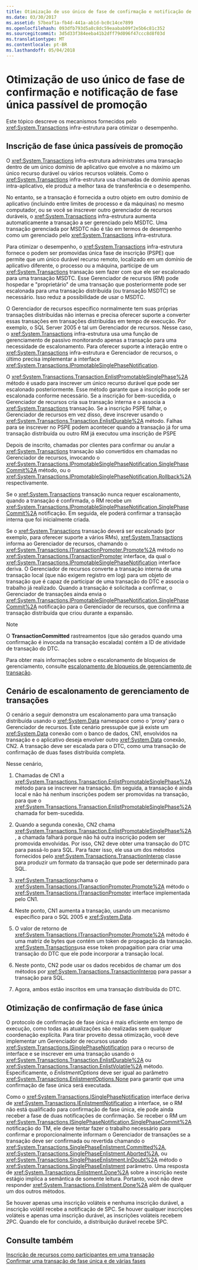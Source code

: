 ```yaml
---
title: Otimização de uso único de fase de confirmação e notificação de fase única passível de promoção
ms.date: 03/30/2017
ms.assetid: 57beaf1a-fb4d-441a-ab1d-bc0c14ce7899
ms.openlocfilehash: 093dfb793d5a8c8dc59eaabab09f2e5b6c81c352
ms.sourcegitcommit: 3d5d33f384eeba41b2dff79d096f47ccc8d8f03d
ms.translationtype: MT
ms.contentlocale: pt-BR
ms.lasthandoff: 05/04/2018
---
```

# <a name="optimization-using-single-phase-commit-and-promotable-single-phase-notification"></a>Otimização de uso único de fase de confirmação e notificação de fase única passível de promoção
Este tópico descreve os mecanismos fornecidos pelo <xref:System.Transactions> infra-estrutura para otimizar o desempenho.  
  
## <a name="promotable-single-phase-enlistment"></a>Inscrição de fase única passíveis de promoção  
 O <xref:System.Transactions> infra-estrutura administrates uma transação dentro de um único domínio de aplicativo que envolve a no máximo um único recurso durável ou vários recursos voláteis. Como o <xref:System.Transactions> infra-estrutura usa chamadas de domínio apenas intra-aplicativo, ele produz a melhor taxa de transferência e o desempenho.  
  
 No entanto, se a transação é fornecida a outro objeto em outro domínio de aplicativo (incluindo entre limites de processo e da máquinas) no mesmo computador, ou se você se inscrever outro gerenciador de recursos duráveis, o <xref:System.Transactions> infra-estrutura aumenta automaticamente a transação a ser gerenciado pelo MSDTC. Uma transação gerenciada por MSDTC não é tão em termos de desempenho como um gerenciado pelo <xref:System.Transactions> infra-estrutura.  
  
 Para otimizar o desempenho, o <xref:System.Transactions> infra-estrutura fornece o podem ser promovidas única fase de inscrição (PSPE) que permite que um único durável recurso remoto, localizado em um domínio de aplicativo diferente, o processo ou a máquina, participe de um <xref:System.Transactions> transação sem fazer com que ele ser escalonado para uma transação MSDTC.  Esse Gerenciador de recursos (RM) pode hospedar e "proprietário" de uma transação que posteriormente pode ser escalonada para uma transação distribuída (ou transação MSDTC) se necessário. Isso reduz a possibilidade de usar o MSDTC.  
  
 O Gerenciador de recursos específico normalmente tem suas próprias transações distribuídas não internas e precisa oferecer suporte a converter essas transações em transações distribuídas em tempo de execução. Por exemplo, o SQL Server 2005 é tal um Gerenciador de recursos. Nesse caso, o <xref:System.Transactions> infra-estrutura usa uma função de gerenciamento de passivo monitorando apenas a transação para uma necessidade de escalonamento. Para oferecer suporte a interação entre o <xref:System.Transactions> infra-estrutura e Gerenciador de recursos, o último precisa implementar a interface <xref:System.Transactions.IPromotableSinglePhaseNotification>.  
  
 O <xref:System.Transactions.Transaction.EnlistPromotableSinglePhase%2A> método é usado para inscrever um único recurso durável que pode ser escalonado posteriormente. Esse método garante que a inscrição pode ser escalonada conforme necessário. Se a inscrição for bem-sucedida, o Gerenciador de recursos cria sua transação interna e o associa a <xref:System.Transactions> transação. Se a inscrição PSPE falhar, o Gerenciador de recursos em vez disso, deve inscrever usando o <xref:System.Transactions.Transaction.EnlistDurable%2A> método. Falhas para se inscrever no PSPE podem acontecer quando a transação já for uma transação distribuída ou outro RM já executou uma inscrição de PSPE  
  
 Depois de inscrito, chamadas por clientes para confirmar ou anular a <xref:System.Transactions> transação são convertidos em chamadas no Gerenciador de recursos, invocando o <xref:System.Transactions.IPromotableSinglePhaseNotification.SinglePhaseCommit%2A> método, ou o <xref:System.Transactions.IPromotableSinglePhaseNotification.Rollback%2A> respectivamente.  
  
 Se o <xref:System.Transactions> transação nunca requer escalonamento, quando a transação é confirmada, o RM recebe um <xref:System.Transactions.IPromotableSinglePhaseNotification.SinglePhaseCommit%2A> notificação. Em seguida, ele poderá confirmar a transação interna que foi inicialmente criada.  
  
 Se o <xref:System.Transactions> transação deverá ser escalonado (por exemplo, para oferecer suporte a vários RMs), <xref:System.Transactions> informa ao Gerenciador de recursos, chamando o <xref:System.Transactions.ITransactionPromoter.Promote%2A> método no <xref:System.Transactions.ITransactionPromoter> interface, da qual o <xref:System.Transactions.IPromotableSinglePhaseNotification> interface deriva. O Gerenciador de recursos converte a transação interna de uma transação local (que não exigem registro em log) para um objeto de transação que é capaz de participar de uma transação do DTC e associa o trabalho já realizado. Quando a transação é solicitada a confirmar, o Gerenciador de transações ainda envia o <xref:System.Transactions.IPromotableSinglePhaseNotification.SinglePhaseCommit%2A> notificação para o Gerenciador de recursos, que confirma a transação distribuída que criou durante a expansão.  
  
> [!NOTE]
>  O **TransactionCommitted** rastreamentos (que são gerados quando uma confirmação é invocada na transação escalada) contém a ID de atividade de transação do DTC.  
  
 Para obter mais informações sobre o escalonamento de bloqueios de gerenciamento, consulte [escalonamento de bloqueios de gerenciamento de transação](../../../../docs/framework/data/transactions/transaction-management-escalation.md).  
  
## <a name="transaction-management-escalation-scenario"></a>Cenário de escalonamento de gerenciamento de transações  
 O cenário a seguir demonstra um escalonamento para uma transação distribuída usando o <xref:System.Data> namespace como o 'proxy' para o Gerenciador de recursos. Este cenário pressupõe que já existe um <xref:System.Data> conexão com o banco de dados, CN1, envolvidos na transação e o aplicativo deseja envolver outro <xref:System.Data> conexão, CN2. A transação deve ser escalada para o DTC, como uma transação de confirmação de duas fases distribuída completa.  
  
 Nesse cenário,  
  
1.  Chamadas de CN1 a <xref:System.Transactions.Transaction.EnlistPromotableSinglePhase%2A> método para se inscrever na transação. Em seguida, a transação é ainda local e não há nenhum inscrições podem ser promovidas na transação, para que o <xref:System.Transactions.Transaction.EnlistPromotableSinglePhase%2A> chamada for bem-sucedida.  
  
2.  Quando a segunda conexão, CN2 chama <xref:System.Transactions.Transaction.EnlistPromotableSinglePhase%2A>, a chamada falhará porque não há outra inscrição podem ser promovida envolvidas. Por isso, CN2 deve obter uma transação do DTC para passá-lo para SQL. Para fazer isso, ele usa um dos métodos fornecidos pelo <xref:System.Transactions.TransactionInterop> classe para produzir um formato da transação que pode ser determinado para SQL.  
  
3.  <xref:System.Transactions>chama o <xref:System.Transactions.ITransactionPromoter.Promote%2A> método o <xref:System.Transactions.ITransactionPromoter> interface implementada pelo CN1.  
  
4.  Neste ponto, CN1 aumenta a transação, usando um mecanismo específico para o SQL 2005 e <xref:System.Data>.  
  
5.  O valor de retorno de <xref:System.Transactions.ITransactionPromoter.Promote%2A> método é uma matriz de bytes que contém um token de propagação da transação. <xref:System.Transactions>usa esse token propagaition para criar uma transação do DTC que ele pode incorporar a transação local.  
  
6.  Neste ponto, CN2 pode usar os dados recebidos de chamar um dos métodos por <xref:System.Transactions.TransactionInterop> para passar a transação para SQL.  
  
7.  Agora, ambos estão inscritos em uma transação distribuída do DTC.  
  
## <a name="single-phase-commit-optimization"></a>Otimização de confirmação de fase única  
 O protocolo de confirmação de fase única é mais eficiente em tempo de execução, como todas as atualizações são realizadas sem qualquer coordenação explícita. Para tirar proveito dessa otimização, você deve implementar um Gerenciador de recursos usando <xref:System.Transactions.ISinglePhaseNotification> para o recurso de interface e se inscrever em uma transação usando o <xref:System.Transactions.Transaction.EnlistDurable%2A> ou <xref:System.Transactions.Transaction.EnlistVolatile%2A> método. Especificamente, o *EnlistmentOptions* deve ser igual ao parâmetro <xref:System.Transactions.EnlistmentOptions.None> para garantir que uma confirmação de fase única será executada.  
  
 Como o <xref:System.Transactions.ISinglePhaseNotification> interface deriva de <xref:System.Transactions.IEnlistmentNotification> a interface, se o RM não está qualificado para confirmação de fase única, ele pode ainda receber a fase de duas notificações de confirmação.  Se receber o RM um <xref:System.Transactions.ISinglePhaseNotification.SinglePhaseCommit%2A> notificação do TM, ele deve tentar fazer o trabalho necessário para confirmar e proporcionalmente informam o Gerenciador de transações se a transação deve ser confirmada ou revertida chamando o <xref:System.Transactions.SinglePhaseEnlistment.Committed%2A>, <xref:System.Transactions.SinglePhaseEnlistment.Aborted%2A>, ou <xref:System.Transactions.SinglePhaseEnlistment.InDoubt%2A> método o <xref:System.Transactions.SinglePhaseEnlistment> parâmetro. Uma resposta de <xref:System.Transactions.Enlistment.Done%2A> sobre a inscrição neste estágio implica a semântica de somente leitura. Portanto, você não deve responder <xref:System.Transactions.Enlistment.Done%2A> além de qualquer um dos outros métodos.  
  
 Se houver apenas uma inscrição voláteis e nenhuma inscrição durável, a inscrição volátil recebe a notificação de SPC.  Se houver qualquer inscrições voláteis e apenas uma inscrição durável, as inscrições voláteis recebem 2PC. Quando ele for concluído, a distribuição durável recebe SPC.  
  
## <a name="see-also"></a>Consulte também  
 [Inscrição de recursos como participantes em uma transação](../../../../docs/framework/data/transactions/enlisting-resources-as-participants-in-a-transaction.md)  
 [Confirmar uma transação de fase única e de várias fases](../../../../docs/framework/data/transactions/committing-a-transaction-in-single-phase-and-multi-phase.md)
